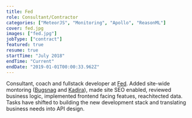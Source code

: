 ```yaml
---
title: Fed
role: Consultant/Contractor
categories: ["MeteorJS", "Monitoring", "Apollo", "ReasonML"]
cover: fed.jpg
images: ["fed.jpg"]
jobType: ["contract"]
featured: true
resume: true
startTime: "July 2018"
endTime: "Current"
endDate: "2019-01-01T00:00:33.962Z"
---
```


Consultant, coach and fullstack developer at [Fed](https://getfednyc.com).  Added site-wide montoring ([Bugsnag](https://www.bugsnag.com/) and [Kadira](https://github.com/kadira-open/kadira-server)), made site SEO enabled, reviewed business logic, implemented frontend facing featues, reachitected data.  Tasks have shifted to building the new development stack and translating business needs into API design.